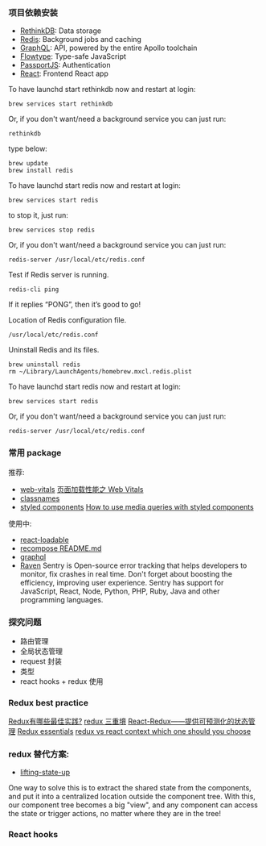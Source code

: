 ### 项目依赖安装
* [RethinkDB](https://rethinkdb.com/docs): Data storage
* [Redis](https://redis.js.org/): Background jobs and caching
* [GraphQL](https://graphql.org/graphql-js/): API, powered by the entire Apollo toolchain
* [Flowtype](https://flow.org/en/docs/getting-started/): Type-safe JavaScript
* [PassportJS](http://www.passportjs.org/): Authentication
* [React](https://reactjs.org/docs/getting-started.html): Frontend React app

To have launchd start rethinkdb now and restart at login:
```
brew services start rethinkdb
```

Or, if you don't want/need a background service you can just run:
```
rethinkdb
```

type below:
``` 
brew update
brew install redis
```

To have launchd start redis now and restart at login:

``` 
brew services start redis
```

to stop it, just run:

``` 
brew services stop redis
```

Or, if you don't want/need a background service you can just run:

``` 
redis-server /usr/local/etc/redis.conf
```

Test if Redis server is running.

``` 
redis-cli ping
```

If it replies “PONG”, then it’s good to go!

Location of Redis configuration file.

``` 
/usr/local/etc/redis.conf
```

Uninstall Redis and its files.

``` 
brew uninstall redis
rm ~/Library/LaunchAgents/homebrew.mxcl.redis.plist
```

To have launchd start redis now and restart at login:

```
brew services start redis
```

Or, if you don't want/need a background service you can just run:

```
redis-server /usr/local/etc/redis.conf
```

### 常用 package 
推荐:
- [web-vitals](https://github.com/GoogleChrome/web-vitals#readme)
  [页面加载性能之 Web Vitals](https://juejin.cn/post/6856768621138919432)
- [classnames](https://www.npmjs.com/package/classnames)
- [styled components](https://styled-components.com/docs/api)
  [How to use media queries with styled components](https://jsramblings.com/how-to-use-media-queries-with-styled-components/)

使用中:
- [react-loadable](https://github.com/jamiebuilds/react-loadable#readme)
- [recompose README.md](https://github.com/acdlite/recompose)
- [graphql](https://github.com/graphql/graphql-js)
- [Raven](https://github.com/getsentry/sentry-javascript)
  Sentry is Open-source error tracking that helps developers to monitor, fix crashes in real time. Don't forget about boosting the efficiency, improving user experience. Sentry has support for JavaScript, React, Node, Python, PHP, Ruby, Java and other programming languages.

### 探究问题

- 路由管理
- 全局状态管理
- request 封装
- 类型
- react hooks + redux 使用

### Redux best practice

[Redux有哪些最佳实践?](https://www.zhihu.com/question/47995437)
[redux 三重境](https://juejin.cn/post/6844903475516588040)
[React-Redux——提供可预测化的状态管理](https://www.jianshu.com/p/ba4a9fbd2971)
[Redux essentials](https://redux.js.org/tutorials/essentials/part-1-overview-concepts)
[redux vs react context which one should you choose](https://dev.to/ibrahima92/redux-vs-react-context-which-one-should-you-choose-2hhh#:~:text=Redux%20is%20such%20a%20boilerplate,not%20increase%20your%20bundle%20size.)

### redux 替代方案:

- [lifting-state-up](https://reactjs.org/docs/lifting-state-up.html)

One way to solve this is to extract the shared state from the components, and put it into a centralized location outside the component tree. With this, our component tree becomes a big "view", and any component can access the state or trigger actions, no matter where they are in the tree!

### React hooks
